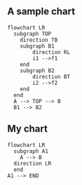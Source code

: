 ## A sample chart
```mermaid
flowchart LR
  subgraph TOP
    direction TB
    subgraph B1
        direction RL
        i1 -->f1
    end
    subgraph B2
        direction BT
        i2 -->f2
    end
  end
  A --> TOP --> B
  B1 --> B2
```

## My chart
```mermaid
flowchart LR
  subgraph A1
    A --> B
  direction LR
  end
A1 --> END
```

